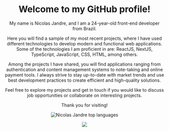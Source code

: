 <h1 align="center">Welcome to my GitHub profile!</h1>

<p align="center">My name is Nicolas Jandre, and I am a 24-year-old front-end developer from Brazil.</p>

<p align="center">Here you will find a sample of my most recent projects, where I have used different technologies to develop modern and functional web applications. Some of the technologies I am proficient in are: ReactJS, NextJS, TypeScript, JavaScript, CSS, HTML, among others.</p>

<p align="center">Among the projects I have shared, you will find applications ranging from authentication and content management systems to note-taking and online payment tools. I always strive to stay up-to-date with market trends and use best development practices to create efficient and high-quality solutions.</p>

<p align="center">Feel free to explore my projects and get in touch if you would like to discuss job opportunities or collaborate on interesting projects.</p>

<p align="center">Thank you for visiting!</p>

<p align="center"><img alt="Nicolas Jandre top languages" src="https://github-readme-stats.vercel.app/api/top-langs/?username=nicolasjandre&layout=compact&show_icons=true&theme=dark" /></p>

<p align="center"><a href=""><img src="https://img.shields.io/badge/LinkedIn-0077B5?style=for-the-badge&logo=linkedin&logoColor=white" /></a></p>
